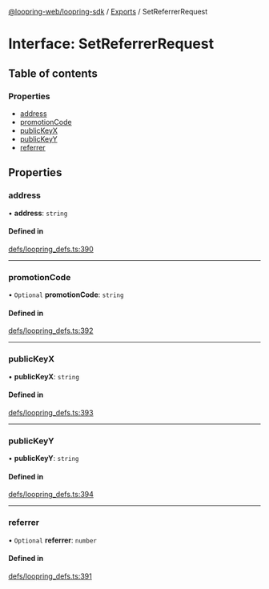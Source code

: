[@loopring-web/loopring-sdk](../README.md) / [Exports](../modules.md) / SetReferrerRequest

# Interface: SetReferrerRequest

## Table of contents

### Properties

- [address](SetReferrerRequest.md#address)
- [promotionCode](SetReferrerRequest.md#promotioncode)
- [publicKeyX](SetReferrerRequest.md#publickeyx)
- [publicKeyY](SetReferrerRequest.md#publickeyy)
- [referrer](SetReferrerRequest.md#referrer)

## Properties

### address

• **address**: `string`

#### Defined in

[defs/loopring_defs.ts:390](https://github.com/Loopring/loopring_sdk/blob/f91f904/src/defs/loopring_defs.ts#L390)

___

### promotionCode

• `Optional` **promotionCode**: `string`

#### Defined in

[defs/loopring_defs.ts:392](https://github.com/Loopring/loopring_sdk/blob/f91f904/src/defs/loopring_defs.ts#L392)

___

### publicKeyX

• **publicKeyX**: `string`

#### Defined in

[defs/loopring_defs.ts:393](https://github.com/Loopring/loopring_sdk/blob/f91f904/src/defs/loopring_defs.ts#L393)

___

### publicKeyY

• **publicKeyY**: `string`

#### Defined in

[defs/loopring_defs.ts:394](https://github.com/Loopring/loopring_sdk/blob/f91f904/src/defs/loopring_defs.ts#L394)

___

### referrer

• `Optional` **referrer**: `number`

#### Defined in

[defs/loopring_defs.ts:391](https://github.com/Loopring/loopring_sdk/blob/f91f904/src/defs/loopring_defs.ts#L391)
